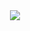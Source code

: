 <center>
  <img src="https://media0.giphy.com/media/v1.Y2lkPTc5MGI3NjExdnJiOWsxdXh0dnRwb3ZwdXZ2dDk0Z3Q2aXNxMGVtbHVqNjZoaDNkZSZlcD12MV9pbnRlcm5hbF9naWZfYnlfaWQmY3Q9Zw/LpFCd53NGbSFmZqypH/giphy.gif">
</center>


